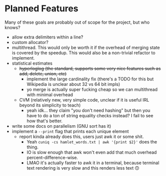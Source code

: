 # Planned Features

Many of these goals are probably out of scope for the project, but who knows?

- allow extra delimiters within a line?
- custom allocator?
- multithread. This would only be worth it if the overhead of merging state is covered by the speedup. This would also
  be a non-trivial refactor to implement.
- statistical estimates
  - ~~hyperloglog (the standard, supports some very nice features such as add, delete, union, etc)~~
    - implement the large cardinality fix (there's a TODO for this but Wikipedia is unclear about 32 vs 64 bit impls)
    - yo merge is actually super fucking cheap so we can multithread with minimal overhead
  - CVM (relatively new, very simple code, unclear if it is useful IRL beyond its simplicity to teach)
    - yeah idk... they claim "you don't need hashing" but then you have to do a ton of string equality checks instead? 
      I fail to see how that's better.
- write some docs on parallelism (GNU sort has it)
- implement a `--print` flag that prints each unique element
  - report kinda already does this, users just awk it or some shit.
    - Yeah `cuniq -cs hamlet_words.txt | awk '{print $2}'` does the thing.
    - IO is slow enough that awk won't even add that much overhead percent-difference-wise.
    - LMAO it's actually faster to awk it in a terminal, because terminal text rendering is very slow and this renders less text 🙃
